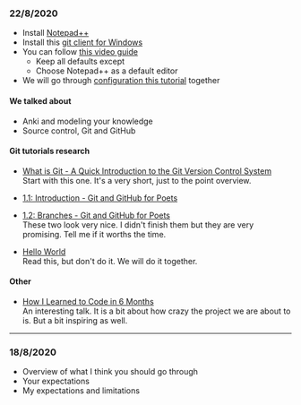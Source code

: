 ### 22/8/2020

- Install [Notepad++](https://notepad-plus-plus.org/downloads/)
- Install this [git client for Windows](https://gitforwindows.org/)
- You can follow [this video guide](https://www.youtube.com/watch?v=nbFwejIsHlY)
  - Keep all defaults except
  - Choose Notepad++ as a default editor
- We will go through [configuration this tutorial](https://kbroman.org/github_tutorial/pages/first_time.html) together

#### We talked about

- Anki and modeling your knowledge
- Source control, Git and GitHub

#### Git tutorials research

- [What is Git - A Quick Introduction to the Git Version Control System](https://www.youtube.com/watch?v=OqmSzXDrJBk)  
Start with this one. It's a very short, just to the point overview.


- [1.1: Introduction - Git and GitHub for Poets](https://www.youtube.com/watch?v=BCQHnlnPusY)  
- [1.2: Branches - Git and GitHub for Poets](https://www.youtube.com/watch?v=oPpnCh7InLY)  
These two look very nice. I didn't finish them but they are very promising. Tell me if it worths the time.


- [Hello World](https://guides.github.com/activities/hello-world/)  
Read this, but don't do it. We will do it together.


#### Other

- [How I Learned to Code in 6 Months](https://www.youtube.com/watch?v=3IlaxZf3-s8)  
An interesting talk. It is a bit about how crazy the project we are about to is. But a bit inspiring as well.


---

### 18/8/2020

- Overview of what I think you should go through
- Your expectations
- My expectations and limitations


